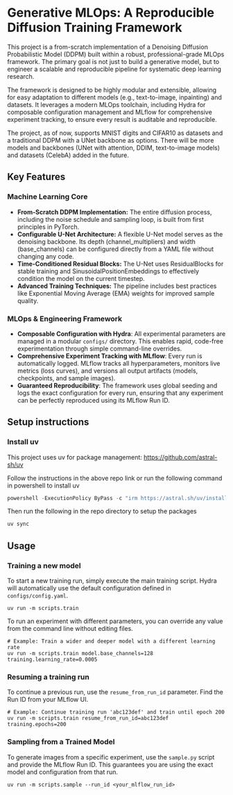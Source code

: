 # Generative MLOps: A Reproducible Diffusion Training Framework

This project is a from-scratch implementation of a Denoising Diffusion Probabilistic Model (DDPM) built within a robust, professional-grade MLOps framework. The primary goal is not just to build a generative model, but to engineer a scalable and reproducible pipeline for systematic deep learning research.

The framework is designed to be highly modular and extensible, allowing for easy adaptation to different models (e.g., text-to-image, inpainting) and datasets. It leverages a modern MLOps toolchain, including Hydra for composable configuration management and MLflow for comprehensive experiment tracking, to ensure every result is auditable and reproducible.

The project, as of now, supports MNIST digits and CIFAR10 as datasets and a traditional DDPM with a UNet backbone as options. There will be more models and backbones (UNet with attention, DDIM, text-to-image models) and datasets (CelebA) added in the future.

## Key Features

### Machine Learning Core
- **From-Scratch DDPM Implementation:** The entire diffusion process, including the noise schedule and sampling loop, is built from first principles in PyTorch.
- **Configurable U-Net Architecture:** A flexible U-Net model serves as the denoising backbone. Its depth (channel_multipliers) and width (base_channels) can be configured directly from a YAML file without changing any code.
- **Time-Conditioned Residual Blocks:** The U-Net uses ResidualBlocks for stable training and SinusoidalPositionEmbeddings to effectively condition the model on the current timestep.
- **Advanced Training Techniques:** The pipeline includes best practices like Exponential Moving Average (EMA) weights for improved sample quality.

### MLOps & Engineering Framework
- **Composable Configuration with Hydra**: All experimental parameters are managed in a modular `configs/` directory. This enables rapid, code-free experimentation through simple command-line overrides.
- **Comprehensive Experiment Tracking with MLflow**: Every run is automatically logged. MLflow tracks all hyperparameters, monitors live metrics (loss curves), and versions all output artifacts (models, checkpoints, and sample images).
- **Guaranteed Reproducibility**: The framework uses global seeding and logs the exact configuration for every run, ensuring that any experiment can be perfectly reproduced using its MLflow Run ID.

## Setup instructions

### Install uv
This project uses uv for package management: https://github.com/astral-sh/uv

Follow the instructions in the above repo link or run the following command in powershell to install uv

```powershell
powershell -ExecutionPolicy ByPass -c "irm https://astral.sh/uv/install.ps1 | iex"
```

Then run the following in the repo directory to setup the packages

```powershell
uv sync
```

## Usage

### Training a new model

To start a new training run, simply execute the main training script. Hydra will automatically use the default configuration defined in `configs/config.yaml`.

```
uv run -m scripts.train
```

To run an experiment with different parameters, you can override any value from the command line without editing files.

```
# Example: Train a wider and deeper model with a different learning rate
uv run -m scripts.train model.base_channels=128 training.learning_rate=0.0005
```

### Resuming a training run

To continue a previous run, use the `resume_from_run_id` parameter. Find the Run ID from your MLflow UI.
```
# Example: Continue training run 'abc123def' and train until epoch 200
uv run -m scripts.train resume_from_run_id=abc123def training.epochs=200
```

### Sampling from a Trained Model

To generate images from a specific experiment, use the `sample.py` script and provide the MLflow Run ID. This guarantees you are using the exact model and configuration from that run.

```
uv run -m scripts.sample --run_id <your_mlflow_run_id>
```




